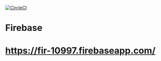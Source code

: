 [![CircleCI](https://circleci.com/gh/Burach0k/firebase2.svg?style=svg)](https://circleci.com/gh/Burach0k/firebase2)

# Firebase
# https://fir-10997.firebaseapp.com/
